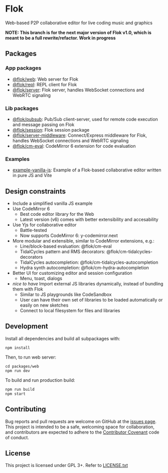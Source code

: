 # Flok

Web-based P2P collaborative editor for live coding music and graphics

**NOTE: This branch is for the next major version of Flok v1.0, which is meant
to be a full rewrite/refactor. Work in progress**

## Packages

### App packages

* [@flok/web](packages/web): Web server for Flok
* [@flok/repl](packages/repl): REPL client for Flok
* [@flok/server](packages/server): Flok server, handles WebSocket connections
  and WebRTC signaling

### Lib packages

* [@flok/pubsub](packages/pubsub): Pub/Sub client-server, used for remote code
  execution and message passing on Flok
* [@flok/session](packages/session): Flok session package
* [@flok/server-middleware](packages/server-middleware): Connect/Express
  middleware for Flok, handles WebSocket connections and WebRTC signaling
* [@flok/cm-eval](packages/cm-eval): CodeMirror 6 extension for code evaluation

### Examples

* [example-vanilla-js](packages/example-vanilla-js): Example of a Flok-based
  collaborative editor written in pure JS and Vite

## Design constraints

* Include a simplified vanilla JS example
* Use CodeMirror 6
    * Best code editor library for the Web
    * Latest version (v6) comes with better extensibility and accesability
* Use Yjs for collaborative editor
    * Battle-tested
    * Now supports CodeMirror 6: y-codemirror.next
* More modular and extensible, similar to CodeMirror extensions, e.g.:
    * Line/block-based evaluation: @flok/cm-eval
    * TidalCycles pattern and RMS decorators: @flok/cm-tidalcycles-decorators
    * TidalCycles autocompletion: @flok/cm-tidalcycles-autocompletion
    * Hydra synth autocompletion: @flok/cm-hydra-autocompletion
* Better UI for customizing editor and session configuration
    * Menu, toast, dialogs
* *nice to have* Import external JS libraries dynamically, instead of bundling
  them with Flok
    * Similar to JS playgrounds like CodeSandbox
    * User can have their own set of libraries to be loaded automatically or
      easily on new sketches
    * Connect to local filesystem for files and libraries

## Development

Install all dependencies and build all subpackages with:

```
npm install
```

Then, to run web server:

```
cd packages/web
npm run dev
```

To build and run production build:

```
npm run build
npm start
```


## Contributing

Bug reports and pull requests are welcome on GitHub at the [issues
page](https://github.com/munshkr/flok). This project is intended to be a safe,
welcoming space for collaboration, and contributors are expected to adhere to
the [Contributor Covenant](http://contributor-covenant.org) code of conduct.


## License

This project is licensed under GPL 3+. Refer to [LICENSE.txt](LICENSE.txt)
